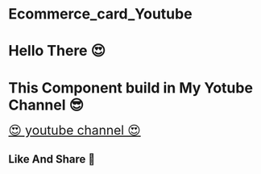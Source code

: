 # Ecommerce_card_Youtube
<h1>Hello There  😍 </h1>
<h1> This Component build in  My Yotube Channel 😎</h1>
<a style="font-size:25px;" href="https://www.youtube.com/channel/UC4Hz-ntDHefICIBkutpadBA" target="_blanck"> 😍 youtube channel 😍</a>
<h2>Like And Share 🤩 </h2>
